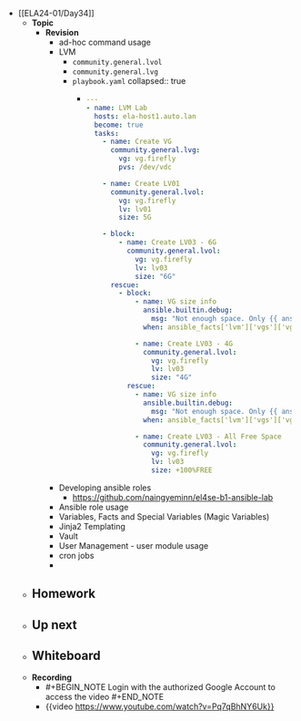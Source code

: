 - [[ELA24-01/Day34]]
	- **Topic**
		- **Revision**
			- ad-hoc command usage
			- LVM
				- `community.general.lvol`
				- `community.general.lvg`
				- `playbook.yaml`
				  collapsed:: true
					- ```yaml
					  ---
					  - name: LVM Lab
					    hosts: ela-host1.auto.lan
					    become: true
					    tasks:
					      - name: Create VG
					        community.general.lvg:
					          vg: vg.firefly
					          pvs: /dev/vdc
					  
					      - name: Create LV01
					        community.general.lvol:
					          vg: vg.firefly
					          lv: lv01
					          size: 5G
					  
					      - block: 
					          - name: Create LV03 - 6G
					            community.general.lvol:
					              vg: vg.firefly
					              lv: lv03
					              size: "6G"
					        rescue:
					          - block:
					              - name: VG size info
					                ansible.builtin.debug:
					                  msg: "Not enough space. Only {{ ansible_facts['lvm']['vgs']['vg.firefly']['free_g'] }}G free."
					                when: ansible_facts['lvm']['vgs']['vg.firefly']['free_g'] < "6"
					  
					              - name: Create LV03 - 4G 
					                community.general.lvol:
					                  vg: vg.firefly
					                  lv: lv03
					                  size: "4G"
					            rescue:
					              - name: VG size info
					                ansible.builtin.debug:
					                  msg: "Not enough space. Only {{ ansible_facts['lvm']['vgs']['vg.firefly']['free_g'] }}G free."
					                when: ansible_facts['lvm']['vgs']['vg.firefly']['free_g'] < "4"
					  
					              - name: Create LV03 - All Free Space
					                community.general.lvol:
					                  vg: vg.firefly
					                  lv: lv03
					                  size: +100%FREE
					  ```
			- Developing ansible roles
				- https://github.com/naingyeminn/el4se-b1-ansible-lab
			- Ansible role usage
			- Variables, Facts and Special Variables (Magic Variables)
			- Jinja2 Templating
			- Vault
			- User Management - user module usage
			- cron jobs
			-
	- **Homework**
		-
	- **Up next**
		-
	- **Whiteboard**
		-
	- **Recording**
		- #+BEGIN_NOTE
		  Login with the authorized Google Account to access the video
		  #+END_NOTE
		- {{video https://www.youtube.com/watch?v=Pq7qBhNY6Uk}}